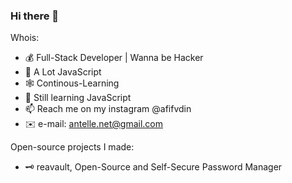 ### Hi there 👋

Whois:
<!--
- 🔭 I’m currently working on Reavault Open-Source Project
- 🌱 I’m currently learning JavaScript
- 👯 I’m looking to collaborate on ...
- 🤔 I’m looking for help with ...
- 💬 Ask me about ...
- 📫 How to reach me: ...
- 😄 Pronouns: ...
- ⚡ Fun fact: ...
-->
- 💰 Full-Stack Developer | Wanna be Hacker
- 🔨 A Lot JavaScript
- 🕸️ Continous-Learning
- 🌱 Still learning JavaScript
- 📫 Reach me on my instagram @afifvdin
- ✉️ e-mail: antelle.net@gmail.com
    
Open-source projects I made:
- 🗝️ reavault, Open-Source and Self-Secure Password Manager 
